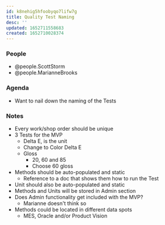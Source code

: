 ```yaml
---
id: k8nehig5hfoobyqo7lifw7g
title: Quality Test Naming
desc: ''
updated: 1652711558683
created: 1652710028374
---
```


### People
- @people.ScottStorm
- @people.MarianneBrooks

### Agenda
- Want to nail down the naming of the Tests

### Notes
- Every work/shop order should be unique
- 3 Tests for the MVP
  - Delta E, is the unit
  - Change to Color Delta E
  - Gloss
    - 20, 60 and 85
    - Choose 60 gloss 
- Methods should be auto-populated and static
  - Reference to a doc that shows them how to run the Test
- Unit should also be auto-populated and static
- Methods and Units will be stored in Admin section
- Does Admin functionality get included with the MVP? 
  - Marianne doesn't think so
- Methods could be located in different data spots
  - MES, Oracle and/or Product Vision

